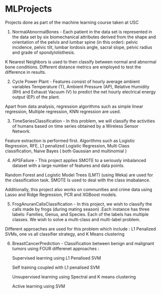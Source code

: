 # MLProjects
Projects done as part of the machine learning course taken at USC

1) NormalAbnormalBones - Each patient in the data set is represented in the data set
by six biomechanical attributes derived from the shape and orientation of the pelvis
and lumbar spine (in this order): pelvic incidence, pelvic tilt, lumbar lordosis angle,
sacral slope, pelvic radius and grade of spondylolisthesis.

K Nearest Neighbors is used to then classify between normal and abnormal bone conditions. Different distance metrics are employed to test the difference in results.


2) Cycle Power Plant - Features consist of hourly average ambient variables Temperature (T), Ambient Pressure (AP),
Relative Humidity (RH) and Exhaust Vacuum (V) to predict the net hourly electrical
energy output (EP) of the plant. 

Apart from data analysis, regression algorithms such as simple linear regression, Multiple regression, KNN regression are used.


3) TimeSeriesClassification - In this problem,
we will classify the activities of humans based on time series obtained by a Wireless
Sensor Network.

Feature extraction is performed first. Algorithms such as Logistic Regression, RFE, L1 penalized Logistic Regression, Multi Class classification, Naive Bayes ( both Gaussian and multinomial )


4) APSFailure - This project applies SMOTE to a seriously imbalanced dataset
with a large number of features and data points. 

Random Forest and Logistic Model Trees (LMT) (using Weka) are used for the classification task. SMOTE Is used to deal with the class imabalance.

Additionally, this project also works on communities and crime data using Lasso and Ridge Regression, PCR and XGBoost models.



5) FrogAnuranCallsClassification - In this project, we wish to classify the calls made by frogs (during mating season) .Each instance has three labels: Families, Genus, and Species. Each of the labels has multiple classes. We wish to solve a multi-class and multi-label problem.

Different approaches are used for this problem which include : L1 Penalized SVMs, one vs all classifier strategy, and K Means clustering



6) BreastCancerPrediction - Classification between benign and malignant tumors using FOUR differenet approaches : 

    Supervised learning using L1 Penalised SVM
    
    Self training coupled with L1 penalised SVM
    
    Unsupervised learning using Spectral and K means clustering
    
    Active learning using SVM
